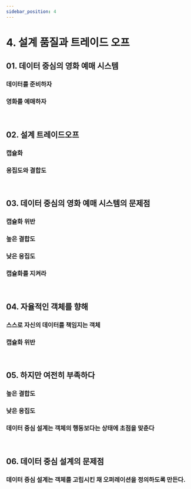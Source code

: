 ```yaml
---
sidebar_position: 4
---
```


# 4. 설계 품질과 트레이드 오프

## 01. 데이터 중심의 영화 예매 시스템

### 데이터를 준비하자

### 영화를 예매하자

<br/>

## 02. 설계 트레이드오프

### 캡슐화

### 응집도와 결합도

<br/>

## 03. 데이터 중심의 영화 예매 시스템의 문제점

### 캡슐화 위반

### 높은 결합도

### 낮은 응집도

### 캡슐화를 지켜라

<br/>

## 04. 자율적인 객체를 향해

### 스스로 자신의 데이터를 책임지는 객체

### 캡슐화 위반

<br/>

## 05. 하지만 여전히 부족하다

### 높은 결합도

### 낮은 응집도

### 데이터 중심 설계는 객체의 행동보다는 상태에 초점을 맞춘다

<br/>

## 06. 데이터 중심 설계의 문제점

### 데이터 중심 설계는 객체를 고립시킨 채 오퍼레이션을 정의하도록 만든다.
